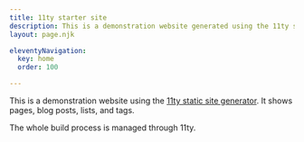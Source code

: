 ```yaml
---
title: 11ty starter site
description: This is a demonstration website generated using the 11ty static site generator.
layout: page.njk

eleventyNavigation:
  key: home
  order: 100

---
```



This is a demonstration website using the [11ty static site generator](https://www.11ty.dev/). It shows pages, blog posts, lists, and tags.


The whole build process is managed through 11ty.



